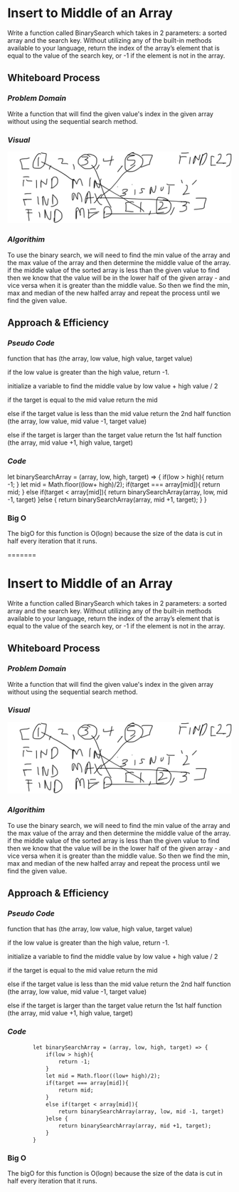 
# Insert to Middle of an Array
Write a function called BinarySearch which takes in 2 parameters: a sorted array and the search key. Without utilizing any of the built-in methods available to your language, return the index of the array’s element that is equal to the value of the search key, or -1 if the element is not in the array.


## Whiteboard Process
### _Problem Domain_  ###
Write a function that will find the given value's index in the given array without using the sequential search method.

### _Visual_ ### 

![binary-search-visual](./array-binary-search.jpg)

### _Algorithim_ ###
To use the binary search, we will need to find the min value of the array and the max value of the array and then determine the middle value of the array. if the middle value of the sorted array is less than the given value to find then we know that the value will be in the lower half of the given array - and vice versa when it is greater than the middle value. So then we find the min, max and median of the new halfed array and repeat the process until we find the given value. 

## Approach & Efficiency
### _Pseudo Code_ ###
function that has (the array, low value, high value, target value)

if the low value is greater than the high value, return -1. 

initialize a variable to find the middle value  by low value + high value / 2

if the target is equal to the mid value return the mid

else if the target value is less than the mid value return the 2nd half function (the array, low value, mid value -1, target value)

else if the target is larger than the target value return the 1st half function (the array, mid value +1, high value, target)

### _Code_ ###

let binarySearchArray = (array, low, high, target) => {
    if(low > high){
        return -1;
    }
    let mid = Math.floor((low+ high)/2);
    if(target === array[mid]){
        return mid;
    }
    else if(target < array[mid]){
        return binarySearchArray(array, low, mid -1, target)
    }else {
        return binarySearchArray(array, mid +1, target);
    }
}
### Big O ### 

The bigO for this function is O(logn) because the size of the data is cut in half every iteration that it runs. 

=======
# Insert to Middle of an Array
Write a function called BinarySearch which takes in 2 parameters: a sorted array and the search key. Without utilizing any of the built-in methods available to your language, return the index of the array’s element that is equal to the value of the search key, or -1 if the element is not in the array.


## Whiteboard Process
### _Problem Domain_  ###
Write a function that will find the given value's index in the given array without using the sequential search method.

### _Visual_ ### 

![binary-search-visual](./array-binary-search.jpg)

### _Algorithim_ ###
To use the binary search, we will need to find the min value of the array and the max value of the array and then determine the middle value of the array. if the middle value of the sorted array is less than the given value to find then we know that the value will be in the lower half of the given array - and vice versa when it is greater than the middle value. So then we find the min, max and median of the new halfed array and repeat the process until we find the given value. 

## Approach & Efficiency
### _Pseudo Code_ ###
function that has (the array, low value, high value, target value)

if the low value is greater than the high value, return -1. 

initialize a variable to find the middle value  by low value + high value / 2

if the target is equal to the mid value return the mid

else if the target value is less than the mid value return the 2nd half function (the array, low value, mid value -1, target value)

else if the target is larger than the target value return the 1st half function (the array, mid value +1, high value, target)

### _Code_ ###

            let binarySearchArray = (array, low, high, target) => {
                if(low > high){
                    return -1;
                }
                let mid = Math.floor((low+ high)/2);
                if(target === array[mid]){
                    return mid;
                }
                else if(target < array[mid]){
                    return binarySearchArray(array, low, mid -1, target)
                }else {
                    return binarySearchArray(array, mid +1, target);
                }
            }
### Big O ### 

The bigO for this function is O(logn) because the size of the data is cut in half every iteration that it runs. 



